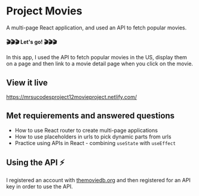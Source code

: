 # Project Movies 

A multi-page React application, and used an API to fetch popular movies.

#### :clapper::clapper::clapper: Let's go! :clapper::clapper::clapper:

In this app, I used the API to fetch popular movies in the US, display them on a page and then link to a movie detail page when you click on the movie.

## View it live

https://mrsucodesproject12movieproject.netlify.com/

## Met requierements and answered questions

* How to use React router to create multi-page applications
* How to use placeholders in urls to pick dynamic parts from urls
* Practice using APIs in React - combining `useState` with `useEffect`

## Using the API ⚡️ 

I registered an account with [themoviedb.org](https://www.themoviedb.org/) and then registered for an API key in order to use the API. 


